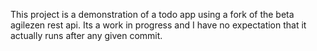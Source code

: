 This project is a demonstration of a todo app using a fork of the beta agilezen rest api.  Its a work in progress and I have no expectation that it actually runs after any given commit.